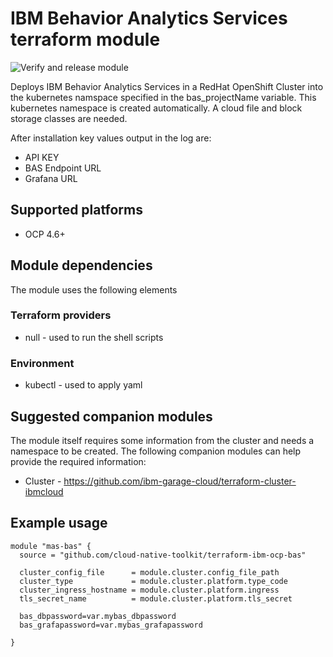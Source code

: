 #  IBM Behavior Analytics Services terraform module

![Verify and release module](https://github.com/cloud-native-toolkit/terraform-ibm-ocp-bas/workflows/Verify%20and%20release%20module/badge.svg)

Deploys IBM Behavior Analytics Services in a RedHat OpenShift Cluster into the kubernetes namspace specified in the bas_projectName variable.  This kubernetes namespace is created automatically.  A cloud file and block storage classes are needed.  

After installation key values output in the log are:

- API KEY
- BAS Endpoint URL
- Grafana URL

## Supported platforms

- OCP 4.6+

## Module dependencies

The module uses the following elements

### Terraform providers

- null - used to run the shell scripts

### Environment

- kubectl - used to apply yaml 

## Suggested companion modules

The module itself requires some information from the cluster and needs a
namespace to be created. The following companion
modules can help provide the required information:

- Cluster - https://github.com/ibm-garage-cloud/terraform-cluster-ibmcloud

## Example usage

```hcl-terraform
module "mas-bas" {
  source = "github.com/cloud-native-toolkit/terraform-ibm-ocp-bas"

  cluster_config_file      = module.cluster.config_file_path
  cluster_type             = module.cluster.platform.type_code
  cluster_ingress_hostname = module.cluster.platform.ingress
  tls_secret_name          = module.cluster.platform.tls_secret
  
  bas_dbpassword=var.mybas_dbpassword
  bas_grafapassword=var.mybas_grafapassword

}
```

